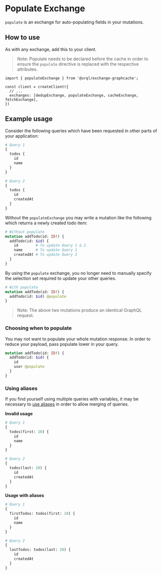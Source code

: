 # Populate Exchange

`populate` is an exchange for auto-populating fields in your mutations.

## How to use

As with any exchange, add this to your client.

> Note: Populate needs to be declared before the cache in order to ensure the `populate` directive is replaced with the respective attributes.

```tsx
import { populateExchange } from '@urql/exchange-graphcache';

const client = createClient({
  // ...
  exchanges: [dedupExchange, populateExchange, cacheExchange, fetchExchange],
})
```

## Example usage

Consider the following queries which have been requested in other parts of your application:


```graphql
# Query 1
{
  todos {
    id
    name
  }
} 

# Query 2
{
  todos {
    id
    createdAt
  }
}
```

Without the `populateExchange` you may write a mutation like the following which returns a newly created todo item:

```graphql
# Without populate
mutation addTodo(id: ID!) {
  addTodo(id: $id) {
    id        # To update Query 1 & 2
    name      # To update Query 1
    createdAt # To update Query 2
  }
}
```

By using the `populate` exchange, you no longer need to manually specify the selection set required to update your other queries.

```graphql
# With populate
mutation addTodo(id: ID!) {
  addTodo(id: $id) @populate
}
```

> Note: The above two mutations produce an identical GraphQL request.

### Choosing when to populate

You may not want to populate your whole mutation response. In order to reduce your payload, pass populate lower in your query.

```graphql
mutation addTodo(id: ID!) {
  addTodo(id: $id) {
    id
    user @populate
  }
}
```

### Using aliases

If you find yourself using multiple queries with variables, it may be necessary to [use aliases](https://graphql.org/learn/queries/#aliases) in order to allow merging of queries.

**Invalid usage**
```graphql
# Query 1
{
  todos(first: 10) {
    id
    name
  }
} 

# Query 2
{
  todos(last: 20) {
    id
    createdAt
  }
}
```

**Usage with aliases**
```graphql
# Query 1
{
  firstTodos: todos(first: 10) {
    id
    name
  }
} 

# Query 2
{
  lastTodos: todos(last: 20) {
    id
    createdAt
  }
}
```
